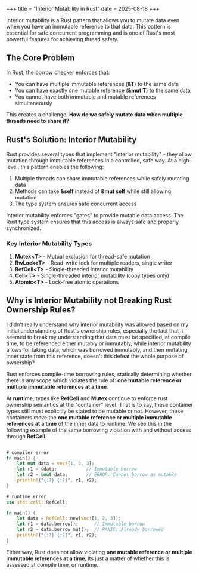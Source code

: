 +++
title = "Interior Mutability in Rust"
date = 2025-08-18
+++

Interior mutability is a Rust pattern that allows you to mutate data even when you have an immutable reference to that data. This pattern is essential for safe concurrent programming and is one of Rust's most powerful features for achieving thread safety.

## The Core Problem

In Rust, the borrow checker enforces that:
- You can have multiple immutable references (**&T**) to the same data
- You can have exactly one mutable reference (**&mut T**) to the same data
- You cannot have both immutable and mutable references simultaneously

This creates a challenge: **How do we safely mutate data when multiple threads need to share it?**

## Rust's Solution: Interior Mutability

Rust provides several types that implement "interior mutability" - they allow mutation through immutable references in a controlled, safe way. At a high-level, this pattern enables the following:

1. Multiple threads can share immutable references while safely mutating data
2. Methods can take **&self** instead of **&mut self** while still allowing mutation
3. The type system ensures safe concurrent access

Interior mutability enforces "gates" to provide mutable data access. The Rust type system ensures that this access is always safe and properly synchronized.

### Key Interior Mutability Types

1. **Mutex\<T>** - Mutual exclusion for thread-safe mutation
2. **RwLock\<T>** - Read-write lock for multiple readers, single writer
3. **RefCell\<T>** - Single-threaded interior mutability
4. **Cell\<T>** - Single-threaded interior mutability (copy types only)
5. **Atomic\<T>** - Lock-free atomic operations

## Why is Interior Mutability not Breaking Rust Ownership Rules?

I didn't really understand why interior mutability was allowed based on my initial understanding of Rust's ownership rules, especially the fact that it seemed to break my understanding that data must be specified, at compile time, to be referenced either mutably or immutably, while interior mutability allows for taking data, which was borrowed immutably, and then mutating inner state from this reference, doesn't this defeat the whole purpose of ownership?

Rust enforces compile-time borrowing rules, statically determining whether there is any scope which violates the rule of: **one mutable reference or multiple immutable references at a time**.

At **runtime**, types like **RefCell** and **Mutex** continue to enforce rust ownership semantics at the "container" level. That is to say, these container types still must explicitly be stated to be mutable or not. However, these containers move the **one mutable reference or multiple immutable references at a time** of the inner data to runtime. We see this in the following example of the same borrowing violation with and without access through **RefCell**.

```rust

# compiler error
fn main() {
    let mut data = vec![1, 2, 3];
    let r1 = &data;           // Immutable borrow
    let r2 = &mut data;       // ERROR: Cannot borrow as mutable
    println!("{:?} {:?}", r1, r2);
}

# runtime error
use std::cell::RefCell;

fn main() {
    let data = RefCell::new(vec![1, 2, 3]);
    let r1 = data.borrow();      // Immutable borrow
    let r2 = data.borrow_mut();  // PANIC: Already borrowed
    println!("{:?} {:?}", r1, r2);
}
```

Either way, Rust does not allow violating **one mutable reference or multiple immutable references at a time**, its just a matter of whether this is assessed at compile time, or runtime.